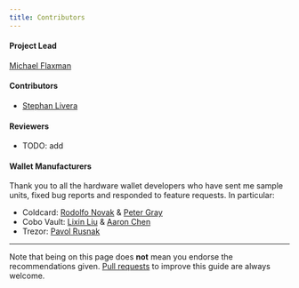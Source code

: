 ```yaml
---
title: Contributors
---
```



#### Project Lead
[Michael Flaxman](https://twitter.com/mflaxman)

#### Contributors
* [Stephan Livera](https://twitter.com/stephanlivera)

#### Reviewers
* TODO: add

#### Wallet Manufacturers
Thank you to all the hardware wallet developers who have sent me sample units, fixed bug reports and responded to feature requests. In particular:
* Coldcard: [Rodolfo Novak](https://twitter.com/nvk) & [Peter Gray](https://twitter.com/dochex)
* Cobo Vault: [Lixin Liu](https://twitter.com/BitcoinLixin) & [Aaron Chen](https://github.com/aaronisme)
* Trezor: [Pavol Rusnak](https://twitter.com/pavolrusnak)

---

Note that being on this page does **not** mean you endorse the recommendations given.
[Pull requests](https://github.com/btcguide/btcguide.github.io) to improve this guide are always welcome.

